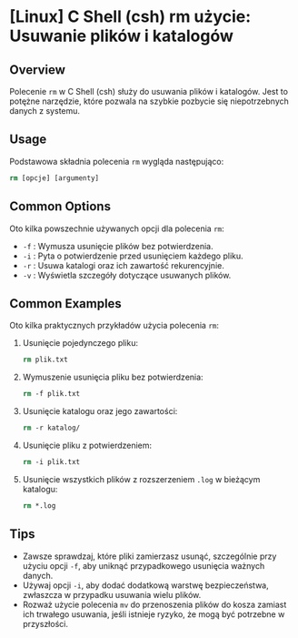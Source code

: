 # [Linux] C Shell (csh) rm użycie: Usuwanie plików i katalogów

## Overview
Polecenie `rm` w C Shell (csh) służy do usuwania plików i katalogów. Jest to potężne narzędzie, które pozwala na szybkie pozbycie się niepotrzebnych danych z systemu.

## Usage
Podstawowa składnia polecenia `rm` wygląda następująco:

```csh
rm [opcje] [argumenty]
```

## Common Options
Oto kilka powszechnie używanych opcji dla polecenia `rm`:

- `-f` : Wymusza usunięcie plików bez potwierdzenia.
- `-i` : Pyta o potwierdzenie przed usunięciem każdego pliku.
- `-r` : Usuwa katalogi oraz ich zawartość rekurencyjnie.
- `-v` : Wyświetla szczegóły dotyczące usuwanych plików.

## Common Examples
Oto kilka praktycznych przykładów użycia polecenia `rm`:

1. Usunięcie pojedynczego pliku:
   ```csh
   rm plik.txt
   ```

2. Wymuszenie usunięcia pliku bez potwierdzenia:
   ```csh
   rm -f plik.txt
   ```

3. Usunięcie katalogu oraz jego zawartości:
   ```csh
   rm -r katalog/
   ```

4. Usunięcie pliku z potwierdzeniem:
   ```csh
   rm -i plik.txt
   ```

5. Usunięcie wszystkich plików z rozszerzeniem `.log` w bieżącym katalogu:
   ```csh
   rm *.log
   ```

## Tips
- Zawsze sprawdzaj, które pliki zamierzasz usunąć, szczególnie przy użyciu opcji `-f`, aby uniknąć przypadkowego usunięcia ważnych danych.
- Używaj opcji `-i`, aby dodać dodatkową warstwę bezpieczeństwa, zwłaszcza w przypadku usuwania wielu plików.
- Rozważ użycie polecenia `mv` do przenoszenia plików do kosza zamiast ich trwałego usuwania, jeśli istnieje ryzyko, że mogą być potrzebne w przyszłości.